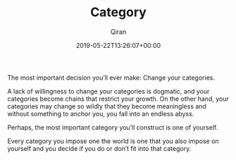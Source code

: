 ﻿---
title: Category
author: Qiran
type: post
date: 2019-05-22T13:26:07+00:00
aliases: ["/category/"]
tags:
  - Category
  - Journal
---
<p class="has-background has-primary-background-color">
  The most important decision you’ll ever make: Change your categories.
</p>

A lack of willingness to change your categories is dogmatic, and your categories become chains that restrict your growth. On the other hand, your categories may change so wildly that they become meaningless and without something to anchor you, you fall into an endless abyss.

<p style="text-align:left">
  Perhaps, the most important category you’ll construct is one of yourself.
</p>

Every category you impose one the world is one that you also impose on yourself and you decide if you do or don&#8217;t fit into that category.
